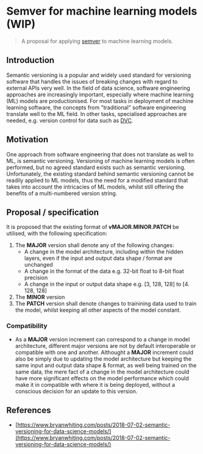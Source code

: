 # Semver for machine learning models (WIP)
> A proposal for applying [semver](https://semver.org/) to machine learning models.

## Introduction
Semantic versioning is a popular and widely used standard for versioning software that handles the issues of breaking changes with regard to external APIs very well. In the field of data science, software engineering approaches are increasingly important, especially where machine learning (ML) models are productionised. For most tasks in deployment of machine learning software, the concepts from "traditional" software engineering translate well to the ML field. In other tasks, specialised approaches are needed, e.g. version control for data such as [DVC](https://dvc.org/).

## Motivation
One approach from software engineering that does not translate as well to ML, is semantic versioning. Versioning of machine learning models is often performed, but no agreed standard exists such as semantic versioning. Unfortunately, the existing standard behind semantic versioning cannot be readily applied to ML models, thus the need for a modified standard that takes into account the intricacies of ML models, whilst still offering the benefits of a multi-numbered version string.

## Proposal / specification
It is proposed that the existing format of **vMAJOR.MINOR.PATCH** be utilised, with the following specification:

1. The **MAJOR** version shall denote any of the following changes:
    * A change in the model architecture, including within the hidden layers, even if the input and output data shape / format are unchanged
    * A change in the format of the data e.g. 32-bit float to 8-bit float precision
    * A change in the input or output data shape e.g. [3, 128, 128] to [4. 128, 128]
2. The **MINOR** version
3. The **PATCH** version shall denote changes to trainining data used to train the model, whilst keeping all other aspects of the model constant.

### Compatibility
- As a **MAJOR** version increment can correspond to a change in model architecture, different major versions are not by default interoperable or compatible with one and another. Althought a **MAJOR** increment could also be simply due to updating the model architecture but keeping the same input and output data shape & format, as well being trained on the same data, the mere fact of a change in the model architecture could have more significant effects on the model performance which could make it in compatible with where it is being deployed, without a conscious decision for an update to this version.


## References
- [https://www.bryanwhiting.com/posts/2018-07-02-semantic-versioning-for-data-science-models/](https://www.bryanwhiting.com/posts/2018-07-02-semantic-versioning-for-data-science-models/)
